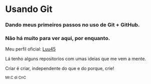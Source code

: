 # Usando Git

### Dando meus primeiros passos no uso de Git + GitHub.
### Não há muito para ver aqui, por enquanto.

Meu perfil oficial: [Luu45](https://github.com/luu45)

Lá tenho alguns repositorios com umas ideias que me vem a mente.

Criar é criar, independente do que e do porque, crie!

<sub>Mr.C di CnC</sub>